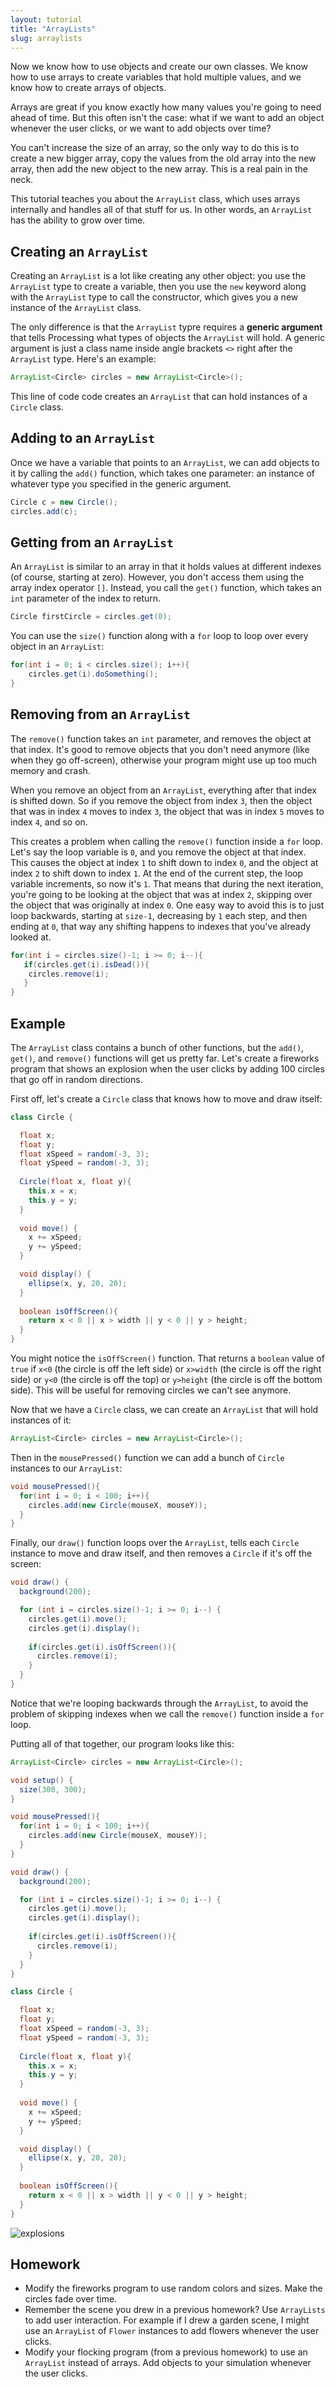 ```yaml
---
layout: tutorial
title: "ArrayLists"
slug: arraylists
---
```


Now we know how to use objects and create our own classes. We know how to use arrays to create variables that hold multiple values, and we know how to create arrays of objects.

Arrays are great if you know exactly how many values you're going to need ahead of time. But this often isn't the case: what if we want to add an object whenever the user clicks, or we want to add objects over time?

You can't increase the size of an array, so the only way to do this is to create a new bigger array, copy the values from the old array into the new array, then add the new object to the new array. This is a real pain in the neck.

This tutorial teaches you about the `ArrayList` class, which uses arrays internally and handles all of that stuff for us. In other words, an `ArrayList` has the ability to grow over time.

## Creating an `ArrayList`

Creating an `ArrayList` is a lot like creating any other object: you use the `ArrayList` type to create a variable, then you use the `new` keyword along with the `ArrayList` type to call the constructor, which gives you a new instance of the `ArrayList` class.

The only difference is that the `ArrayList` typre requires a **generic argument** that tells Processing what types of objects the `ArrayList` will hold. A generic argument is just a class name inside angle brackets `<>` right after the `ArrayList` type. Here's an example:

```java
ArrayList<Circle> circles = new ArrayList<Circle>();
```

This line of code code creates an `ArrayList` that can hold instances of a `Circle` class.

## Adding to an `ArrayList`

Once we have a variable that points to an `ArrayList`, we can add objects to it by calling the `add()` function, which takes one parameter: an instance of whatever type you specified in the generic argument.

```java
Circle c = new Circle();
circles.add(c);
```

## Getting from an `ArrayList`

An `ArrayList` is similar to an array in that it holds values at different indexes (of course, starting at zero). However, you don't access them using the array index operator `[]`. Instead, you call the `get()` function, which takes an `int` parameter of the index to return.

```java
Circle firstCircle = circles.get(0);
```

You can use the `size()` function along with a `for` loop to loop over every object in an `ArrayList`:

```java
for(int i = 0; i < circles.size(); i++){
	circles.get(i).doSomething();
}
```

## Removing from an `ArrayList`

The `remove()` function takes an `int` parameter, and removes the object at that index. It's good to remove objects that you don't need anymore (like when they go off-screen), otherwise your program might use up too much memory and crash.

When you remove an object from an `ArrayList`, everything after that index is shifted down. So if you remove the object from index `3`, then the object that was in index `4` moves to index `3`, the object that was in index `5` moves to index `4`, and so on.

This creates a problem when calling the `remove()` function inside a `for` loop. Let's say the loop variable is `0`, and you remove the object at that index. This causes the object at index `1` to shift down to index `0`, and the object at index `2` to shift down to index `1`. At the end of the current step, the loop variable increments, so now it's `1`. That means that during the next iteration, you're going to be looking at the object that was at index `2`, skipping over the object that was originally at index `0`. One easy way to avoid this is to just loop backwards, starting at `size-1`, decreasing by `1` each step, and then ending at `0`, that way any shifting happens to indexes that you've already looked at. 

```java
for(int i = circles.size()-1; i >= 0; i--){
   if(circles.get(i).isDead()){
   	circles.remove(i);
   }
}
```

## Example

The `ArrayList` class contains a bunch of other functions, but the `add()`, `get()`, and `remove()` functions will get us pretty far. Let's create a fireworks program that shows an explosion when the user clicks by adding 100 circles that go off in random directions.

First off, let's create a `Circle` class that knows how to move and draw itself:

```java
class Circle {

  float x;
  float y;
  float xSpeed = random(-3, 3);
  float ySpeed = random(-3, 3);
  
  Circle(float x, float y){
    this.x = x;
    this.y = y;
  }
 
  void move() {
    x += xSpeed;
    y += ySpeed;
  }

  void display() {
    ellipse(x, y, 20, 20);
  }
  
  boolean isOffScreen(){
    return x < 0 || x > width || y < 0 || y > height;
  }
}
```

You might notice the `isOffScreen()` function. That returns a `boolean` value of `true` if `x<0` (the circle is off the left side) or `x>width` (the circle is off the right side) or `y<0` (the circle is off the top) or `y>height` (the circle is off the bottom side). This will be useful for removing circles we can't see anymore.

Now that we have a `Circle` class, we can create an `ArrayList` that will hold instances of it:

```java
ArrayList<Circle> circles = new ArrayList<Circle>();
```

Then in the `mousePressed()` function we can add a bunch of `Circle` instances to our `ArrayList`:

```java
void mousePressed(){
  for(int i = 0; i < 100; i++){
    circles.add(new Circle(mouseX, mouseY));   
  }
}
```

Finally, our `draw()` function loops over the `ArrayList`, tells each `Circle` instance to move and draw itself, and then removes a `Circle` if it's off the screen:

```java
void draw() {
  background(200);

  for (int i = circles.size()-1; i >= 0; i--) {
    circles.get(i).move();
    circles.get(i).display();
    
    if(circles.get(i).isOffScreen()){
      circles.remove(i);
    }
  }
}
```

Notice that we're looping backwards through the `ArrayList`, to avoid the problem of skipping indexes when we call the `remove()` function inside a `for` loop.

Putting all of that together, our program looks like this:

```java
ArrayList<Circle> circles = new ArrayList<Circle>();

void setup() {
  size(300, 300);
}

void mousePressed(){
  for(int i = 0; i < 100; i++){
    circles.add(new Circle(mouseX, mouseY));   
  }
}

void draw() {
  background(200);

  for (int i = circles.size()-1; i >= 0; i--) {
    circles.get(i).move();
    circles.get(i).display();
    
    if(circles.get(i).isOffScreen()){
      circles.remove(i);
    }
  }
}

class Circle {

  float x;
  float y;
  float xSpeed = random(-3, 3);
  float ySpeed = random(-3, 3);
  
  Circle(float x, float y){
    this.x = x;
    this.y = y;
  }
 
  void move() {
    x += xSpeed;
    y += ySpeed;
  }

  void display() {
    ellipse(x, y, 20, 20);
  }
  
  boolean isOffScreen(){
    return x < 0 || x > width || y < 0 || y > height;
  }
}
```

![explosions](/tutorials/processing/images/arraylists-1.gif)

## Homework

- Modify the fireworks program to use random colors and sizes. Make the circles fade over time.
- Remember the scene you drew in a previous homework? Use `ArrayLists` to add user interaction. For example if I drew a garden scene, I might use an `ArrayList` of `Flower` instances to add flowers whenever the user clicks.
- Modify your flocking program (from a previous homework) to use an `ArrayList` instead of arrays. Add objects to your simulation whenever the user clicks.
